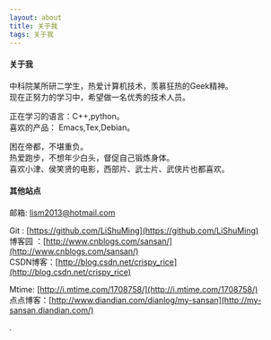 ```yaml
---
layout: about
title: 关于我
tags: 关于我
---
```


#### **关于我**

中科院某所研二学生，热爱计算机技术，羡慕狂热的Geek精神。   
现在正努力的学习中，希望做一名优秀的技术人员。   

正在学习的语言：C++,python。  
喜欢的产品： Emacs,Tex,Debian。

困在帝都，不堪重负。  
热爱跑步，不想年少白头，督促自己锻炼身体。  
喜欢小津、侯笑贤的电影，西部片、武士片、武侠片也都喜欢。  
  


#### **其他站点**

邮箱: [lism2013@hotmail.com](lism2013@hotmail.com)   

Git     : [https://github.com/LiShuMing](https://github.com/LiShuMing)  
博客园  ：[http://www.cnblogs.com/sansan/](http://www.cnblogs.com/sansan/)   
CSDN博客：[http://blog.csdn.net/crispy_rice](http://blog.csdn.net/crispy_rice)  
  
  
Mtime: [http://i.mtime.com/1708758/](http://i.mtime.com/1708758/)  
点点博客：[http://www.diandian.com/dianlog/my-sansan](http://my-sansan.diandian.com/)     













.

















